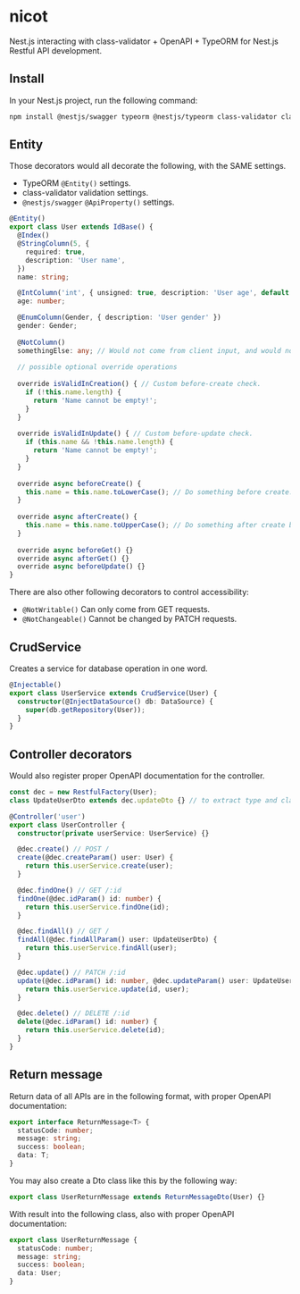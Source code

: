 # nicot

Nest.js interacting with class-validator + OpenAPI + TypeORM for Nest.js Restful API development.

## Install

In your Nest.js project, run the following command:

```bash
npm install @nestjs/swagger typeorm @nestjs/typeorm class-validator class-transformer nicot
```

## Entity

Those decorators would all decorate the following, with the SAME settings.

- TypeORM `@Entity()` settings.
- class-validator validation settings.
- `@nestjs/swagger` `@ApiProperty()` settings.

```ts
@Entity()
export class User extends IdBase() {
  @Index()
  @StringColumn(5, {
    required: true,
    description: 'User name',
  })
  name: string;

  @IntColumn('int', { unsigned: true, description: 'User age', default: 20 })
  age: number;

  @EnumColumn(Gender, { description: 'User gender' })
  gender: Gender;
  
  @NotColumn()
  somethingElse: any; // Would not come from client input, and would not go into OpenAPI document.
  
  // possible optional override operations
  
  override isValidInCreation() { // Custom before-create check.
    if (!this.name.length) {
      return 'Name cannot be empty!';
    }
  }
  
  override isValidInUpdate() { // Custom before-update check.
    if (this.name && !this.name.length) {
      return 'Name cannot be empty!';
    }
  }
  
  override async beforeCreate() {
    this.name = this.name.toLowerCase(); // Do something before create.
  }
  
  override async afterCreate() {
    this.name = this.name.toUpperCase(); // Do something after create before sending to user.
  }
  
  override async beforeGet() {}
  override async afterGet() {}
  override async beforeUpdate() {}
}
```

There are also other following decorators to control accessibility:

- `@NotWritable()` Can only come from GET requests.
- `@NotChangeable()` Cannot be changed by PATCH requests.

## CrudService

Creates a service for database operation in one word.

```ts
@Injectable()
export class UserService extends CrudService(User) {
  constructor(@InjectDataSource() db: DataSource) {
    super(db.getRepository(User));
  }
}
```

## Controller decorators

Would also register proper OpenAPI documentation for the controller.

```ts
const dec = new RestfulFactory(User);
class UpdateUserDto extends dec.updateDto {} // to extract type and class

@Controller('user')
export class UserController {
  constructor(private userService: UserService) {}

  @dec.create() // POST /
  create(@dec.createParam() user: User) {
    return this.userService.create(user);
  }

  @dec.findOne() // GET /:id
  findOne(@dec.idParam() id: number) {
    return this.userService.findOne(id);
  }

  @dec.findAll() // GET /
  findAll(@dec.findAllParam() user: UpdateUserDto) {
    return this.userService.findAll(user);
  }

  @dec.update() // PATCH /:id
  update(@dec.idParam() id: number, @dec.updateParam() user: UpdateUserDto) {
    return this.userService.update(id, user);
  }

  @dec.delete() // DELETE /:id
  delete(@dec.idParam() id: number) {
    return this.userService.delete(id);
  }
}
```

## Return message

Return data of all APIs are in the following format, with proper OpenAPI documentation: 

```ts
export interface ReturnMessage<T> {
  statusCode: number;
  message: string;
  success: boolean;
  data: T;
}
```

You may also create a Dto class like this by the following way:

```ts
export class UserReturnMessage extends ReturnMessageDto(User) {}
```

With result into the following class, also with proper OpenAPI documentation:

```ts
export class UserReturnMessage {
  statusCode: number;
  message: string;
  success: boolean;
  data: User;
}
```
